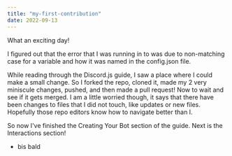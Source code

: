 ```yaml
---
title: "my-first-contribution"
date: 2022-09-13
---
```


What an exciting day!

I figured out that the error that I was running in to was due to non-matching case for a variable and how it was named in the config.json file.

While reading through the Discord.js guide, I saw a place where I could make a small change.
So I forked the repo, cloned it, made my 2 very miniscule changes, pushed, and then made a pull request!
Now to wait and see if it gets merged.
I am a little worried though, it says that there have been changes to files that I did not touch, like updates or new files. Hopefully those repo editors know how to navigate better than I.

So now I've finished the Creating Your Bot section of the guide. Next is the Interactions section!

- bis bald